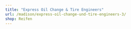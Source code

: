 ```yaml
---
title: "Express Oil Change & Tire Engineers"
url: /madison/express-oil-change-und-tire-engineers-3/
shop: Reifen
---
```


